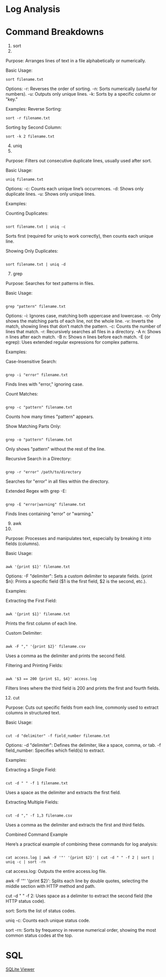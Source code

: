 # Log Analysis

# Command Breakdowns

1. sort
2. 
Purpose: Arranges lines of text in a file alphabetically or numerically.

Basic Usage:

```
sort filename.txt

```

Options:
-r: Reverses the order of sorting.
-n: Sorts numerically (useful for numbers).
-u: Outputs only unique lines.
-k: Sorts by a specific column or "key."

Examples:
Reverse Sorting:

```
sort -r filename.txt

```
Sorting by Second Column:

```
sort -k 2 filename.txt

```

4. uniq
5. 
Purpose: Filters out consecutive duplicate lines, usually used after sort.

Basic Usage:

```
uniq filename.txt

```

Options:
-c: Counts each unique line’s occurrences.
-d: Shows only duplicate lines.
-u: Shows only unique lines.

Examples:

Counting Duplicates:


```

sort filename.txt | uniq -c

```

Sorts first (required for uniq to work correctly), then counts each unique line.

Showing Only Duplicates:

```

sort filename.txt | uniq -d

```

7. grep
   
Purpose: Searches for text patterns in files.

Basic Usage:


```

grep "pattern" filename.txt

```

Options:
-i: Ignores case, matching both uppercase and lowercase.
-o: Only shows the matching parts of each line, not the whole line.
-v: Inverts the match, showing lines that don’t match the pattern.
-c: Counts the number of lines that match.
-r: Recursively searches all files in a directory.
-A n: Shows n lines after each match.
-B n: Shows n lines before each match.
-E (or egrep): Uses extended regular expressions for complex patterns.

Examples:

Case-Insensitive Search:


```

grep -i "error" filename.txt

```

Finds lines with "error," ignoring case.

Count Matches:

```

grep -c "pattern" filename.txt

```

Counts how many times "pattern" appears.

Show Matching Parts Only:

```

grep -o "pattern" filename.txt

```

Only shows "pattern" without the rest of the line.

Recursive Search in a Directory:


```

grep -r "error" /path/to/directory

```

Searches for "error" in all files within the directory.

Extended Regex with grep -E:


```

grep -E "error|warning" filename.txt

```

Finds lines containing "error" or "warning."

9. awk
10. 
Purpose: Processes and manipulates text, especially by breaking it into fields (columns).

Basic Usage:

```

awk '{print $1}' filename.txt

```

Options:
-F "delimiter": Sets a custom delimiter to separate fields.
{print $n}: Prints a specific field ($1 is the first field, $2 is the second, etc.).

Examples:

Extracting the First Field:

```

awk '{print $1}' filename.txt

```

Prints the first column of each line.

Custom Delimiter:

```

awk -F "," '{print $2}' filename.csv

```

Uses a comma as the delimiter and prints the second field.

Filtering and Printing Fields:

```

awk '$3 == 200 {print $1, $4}' access.log

```

Filters lines where the third field is 200 and prints the first and fourth fields.

12. cut
    
Purpose: Cuts out specific fields from each line, commonly used to extract columns in structured text.

Basic Usage:

```

cut -d "delimiter" -f field_number filename.txt

```
Options:
-d "delimiter": Defines the delimiter, like a space, comma, or tab.
-f field_number: Specifies which field(s) to extract.

Examples:

Extracting a Single Field:

```

cut -d " " -f 1 filename.txt

```

Uses a space as the delimiter and extracts the first field.

Extracting Multiple Fields:


```

cut -d "," -f 1,3 filename.csv

```

Uses a comma as the delimiter and extracts the first and third fields.

Combined Command Example

Here’s a practical example of combining these commands for log analysis:

```

cat access.log | awk -F '"' '{print $2}' | cut -d " " -f 2 | sort | uniq -c | sort -rn

```
cat access.log: Outputs the entire access.log file.

awk -F '"' '{print $2}': Splits each line by double quotes, selecting the middle section with HTTP method and path.

cut -d " " -f 2: Uses space as a delimiter to extract the second field (the HTTP status code).

sort: Sorts the list of status codes.

uniq -c: Counts each unique status code.

sort -rn: Sorts by frequency in reverse numerical order, showing the most common status codes at the top.

# SQL

[SQLite Viewer](https://inloop.github.io/sqlite-viewer/)

